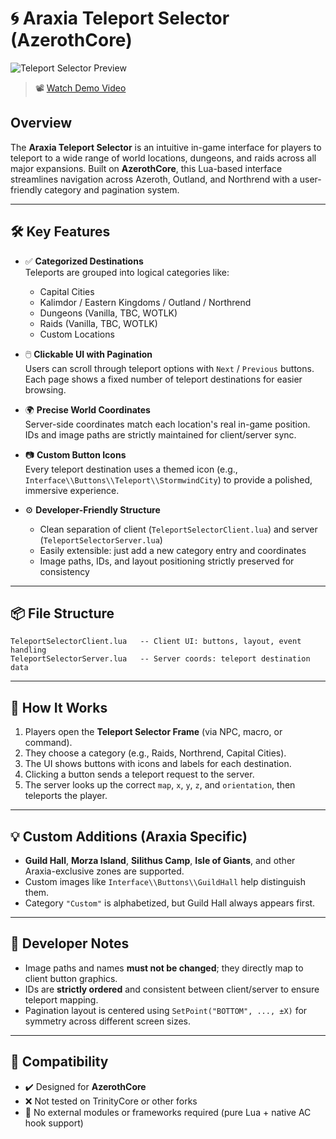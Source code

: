 # 🌀 Araxia Teleport Selector (AzerothCore)

![Teleport Selector Preview](./Teleporter.gif)

> 📽️ [Watch Demo Video](./Teleporter.mp4)
## Overview

The **Araxia Teleport Selector** is an intuitive in-game interface for players to teleport to a wide range of world locations, dungeons, and raids across all major expansions. Built on **AzerothCore**, this Lua-based interface streamlines navigation across Azeroth, Outland, and Northrend with a user-friendly category and pagination system.

---

## 🛠️ Key Features

- ✅ **Categorized Destinations**  
  Teleports are grouped into logical categories like:
  - Capital Cities
  - Kalimdor / Eastern Kingdoms / Outland / Northrend
  - Dungeons (Vanilla, TBC, WOTLK)
  - Raids (Vanilla, TBC, WOTLK)
  - Custom Locations

- 🖱️ **Clickable UI with Pagination**  
  Users can scroll through teleport options with `Next` / `Previous` buttons. Each page shows a fixed number of teleport destinations for easier browsing.

- 🌍 **Precise World Coordinates**  
  Server-side coordinates match each location's real in-game position. IDs and image paths are strictly maintained for client/server sync.

- 📷 **Custom Button Icons**  
  Every teleport destination uses a themed icon (e.g., `Interface\\Buttons\\Teleport\\StormwindCity`) to provide a polished, immersive experience.

- ⚙️ **Developer-Friendly Structure**  
  - Clean separation of client (`TeleportSelectorClient.lua`) and server (`TeleportSelectorServer.lua`)
  - Easily extensible: just add a new category entry and coordinates
  - Image paths, IDs, and layout positioning strictly preserved for consistency

---

## 📦 File Structure

```
TeleportSelectorClient.lua   -- Client UI: buttons, layout, event handling
TeleportSelectorServer.lua   -- Server coords: teleport destination data
```

---

## 📌 How It Works

1. Players open the **Teleport Selector Frame** (via NPC, macro, or command).
2. They choose a category (e.g., Raids, Northrend, Capital Cities).
3. The UI shows buttons with icons and labels for each destination.
4. Clicking a button sends a teleport request to the server.
5. The server looks up the correct `map`, `x`, `y`, `z`, and `orientation`, then teleports the player.

---

## 💡 Custom Additions (Araxia Specific)

- **Guild Hall**, **Morza Island**, **Silithus Camp**, **Isle of Giants**, and other Araxia-exclusive zones are supported.
- Custom images like `Interface\\Buttons\\GuildHall` help distinguish them.
- Category `"Custom"` is alphabetized, but Guild Hall always appears first.

---

## 🔧 Developer Notes

- Image paths and names **must not be changed**; they directly map to client button graphics.
- IDs are **strictly ordered** and consistent between client/server to ensure teleport mapping.
- Pagination layout is centered using `SetPoint("BOTTOM", ..., ±X)` for symmetry across different screen sizes.

---

## 🧪 Compatibility

- ✔️ Designed for **AzerothCore**
- ❌ Not tested on TrinityCore or other forks
- 🧩 No external modules or frameworks required (pure Lua + native AC hook support)
